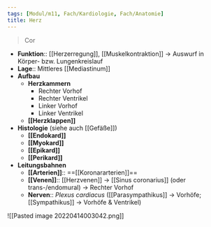```yaml
---
tags: [Modul/m11, Fach/Kardiologie, Fach/Anatomie]
title: Herz
---
```

> Cor
- **Funktion**:: [[Herzerregung]], [[Muskelkontraktion]] → Auswurf in Körper- bzw. Lungenkreislauf
- **Lage**:: Mittleres [[Mediastinum]]
- **Aufbau**
	- **Herzkammern**
		- Rechter Vorhof
		- Rechter Ventrikel
		- Linker Vorhof
		- Linker Ventrikel
	- **[[Herzklappen]]**
- **Histologie** (siehe auch [[Gefäße]])
	- **[[Endokard]]**
	- **[[Myokard]]**
	- **[[Epikard]]**
	- **[[Perikard]]**
- **Leitungsbahnen**
	- **[[Arterien]]**:: ==[[Koronararterien]]==
	- **[[Venen]]**:: [[Herzvenen]] → [[Sinus coronarius]] (oder trans-/endomural) → Rechter Vorhof
	- **Nerven**:: *Plexus cardiacus* ([[Parasympathikus]] → Vorhöfe; [[Sympathikus]] → Vorhöfe & Ventrikel)

![[Pasted image 20220414003042.png]]